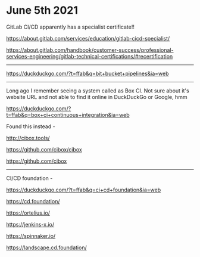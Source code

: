 # June 5th 2021

GitLab CI/CD apparently has a specialist certificate!!

https://about.gitlab.com/services/education/gitlab-cicd-specialist/

https://about.gitlab.com/handbook/customer-success/professional-services-engineering/gitlab-technical-certifications/#recertification

---

https://duckduckgo.com/?t=ffab&q=bit+bucket+pipelines&ia=web

---

Long ago I remember seeing a system called as Box CI. Not sure about it's website URL and not able to find it online in DuckDuckGo or Google, hmm

https://duckduckgo.com/?t=ffab&q=box+ci+continuous+integration&ia=web

Found this instead -

http://cibox.tools/

https://github.com/cibox/cibox

https://github.com/cibox

---

CI/CD foundation -

https://duckduckgo.com/?t=ffab&q=ci+cd+foundation&ia=web

https://cd.foundation/

https://ortelius.io/

https://jenkins-x.io/

https://spinnaker.io/

https://landscape.cd.foundation/


